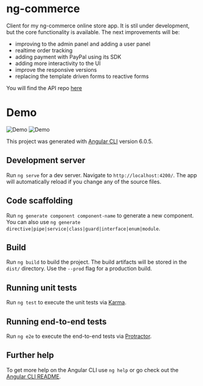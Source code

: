 # ng-commerce

Client for my ng-commerce online store app. 
It is stil under development, but the core functionality is available. 
The next improvements will be: 

* improving to the admin panel and adding a user panel
* realtime order tracking
* adding payment with PayPal using its SDK
* adding more interactivity to the UI
* improve the responsive versions
* replacing the template driven forms to reactive forms

You will find the API repo    [here](https://github.com/aleksandarrusev/ng-commerce-server)


# Demo
![Demo](https://media.giphy.com/media/39xE1OsjYf7WU9T1az/giphy.gif)
![Demo](https://media.giphy.com/media/x47qUwlyHBIORtYLbL/giphy.gif)


This project was generated with [Angular CLI](https://github.com/angular/angular-cli) version 6.0.5.

## Development server

Run `ng serve` for a dev server. Navigate to `http://localhost:4200/`. The app will automatically reload if you change any of the source files.

## Code scaffolding

Run `ng generate component component-name` to generate a new component. You can also use `ng generate directive|pipe|service|class|guard|interface|enum|module`.

## Build

Run `ng build` to build the project. The build artifacts will be stored in the `dist/` directory. Use the `--prod` flag for a production build.

## Running unit tests

Run `ng test` to execute the unit tests via [Karma](https://karma-runner.github.io).

## Running end-to-end tests

Run `ng e2e` to execute the end-to-end tests via [Protractor](http://www.protractortest.org/).

## Further help

To get more help on the Angular CLI use `ng help` or go check out the [Angular CLI README](https://github.com/angular/angular-cli/blob/master/README.md).
